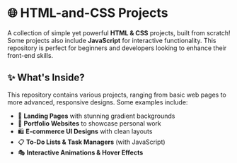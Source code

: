 # 🌐 HTML-and-CSS Projects  

A collection of simple yet powerful **HTML & CSS** projects, built from scratch! Some projects also include **JavaScript** for interactive functionality. This repository is perfect for beginners and developers looking to enhance their front-end skills.  

## ✨ What's Inside?  
This repository contains various projects, ranging from basic web pages to more advanced, responsive designs. Some examples include:  
- 🎨 **Landing Pages** with stunning gradient backgrounds  
- 📝 **Portfolio Websites** to showcase personal work  
- 🛍️ **E-commerce UI Designs** with clean layouts  
- 📋 **To-Do Lists & Task Managers** (with JavaScript)  
- 🎭 **Interactive Animations & Hover Effects**  
